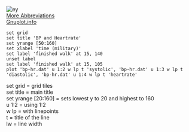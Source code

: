  ![ey](https://i.stack.imgur.com/QpFsh.png)   
 [More Abbreviations](https://superuser.com/questions/508644/looking-up-gnuplot-abbreviations)     
[Gnuplot.info](http://www.gnuplot.info/)    
 ```
 set grid
set title 'BP and Heartrate'
set yrange [50:160]
set xlabel 'time (military)'
set label 'finished walk' at 15, 140
unset label
set label 'finished walk' at 15, 105
plot 'bp-hr.dat' u 1:2 w lp t 'systolic', 'bp-hr.dat' u 1:3 w lp t 'diastolic', 'bp-hr.dat' u 1:4 w lp t 'heartrate'
```  

set grid = grid tiles   
set title = main title   
set yrange [20:160] = sets lowest y to 20 and highest to 160  
u 1:2 = using 1:2   
w lp = with linepoints    
t = title of the line    
lw = line width  

 
 
 
 
 
 
